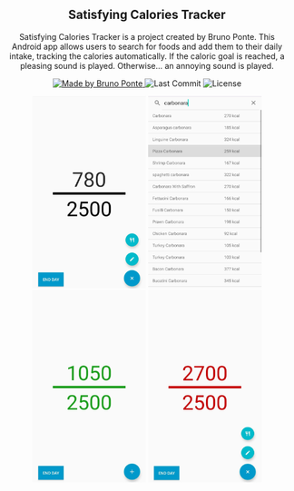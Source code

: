 <h2 align="center">
 Satisfying Calories Tracker
</h2>

<p align="center">Satisfying Calories Tracker is a project created by Bruno Ponte. This Android app allows users to search for foods and add them to their daily intake, tracking the calories automatically. If the caloric goal is reached, a pleasing sound is played. Otherwise... an annoying sound is played.</p>

<p align="center">
  <a href="https://github.com/Calapez">
    <img alt="Made by Bruno Ponte" src="https://img.shields.io/badge/made%20by-Bruno%20Ponte-brightgreen">
  </a>

  <img alt="Last Commit" src="https://img.shields.io/github/last-commit/Calapez/parksOfLisbon">

  <img alt="License" src="https://img.shields.io/badge/license-MIT-%2304D361">
</p>

<p align="center">
  <img src="./readme/screenshot_dash.jpg" width="200" />
  <img src="./readme/screenshot_foods.jpg" width="200" />
  <img src="./readme/screenshot_success.jpg" width="200" />
  <img src="./readme/screenshot_fail.jpg" width="200" />
</p>
